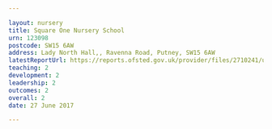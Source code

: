 ```yaml
---

layout: nursery
title: Square One Nursery School
urn: 123098
postcode: SW15 6AW
address: Lady North Hall,, Ravenna Road, Putney, SW15 6AW
latestReportUrl: https://reports.ofsted.gov.uk/provider/files/2710241/urn/123098.pdf
teaching: 2
development: 2
leadership: 2
outcomes: 2
overall: 2
date: 27 June 2017

---
```

